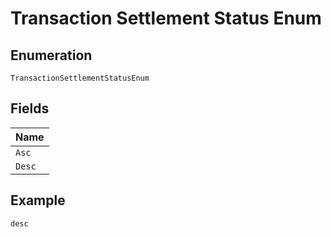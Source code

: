 
# Transaction Settlement Status Enum

## Enumeration

`TransactionSettlementStatusEnum`

## Fields

| Name |
|  --- |
| `Asc` |
| `Desc` |

## Example

```
desc
```

